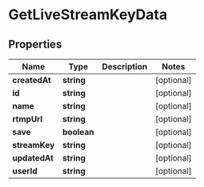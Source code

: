 
# GetLiveStreamKeyData

## Properties

Name | Type | Description | Notes
------------ | ------------- | ------------- | -------------
**createdAt** | **string** |  |  [optional]
**id** | **string** |  |  [optional]
**name** | **string** |  |  [optional]
**rtmpUrl** | **string** |  |  [optional]
**save** | **boolean** |  |  [optional]
**streamKey** | **string** |  |  [optional]
**updatedAt** | **string** |  |  [optional]
**userId** | **string** |  |  [optional]



